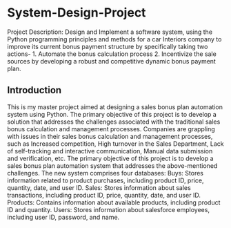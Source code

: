# System-Design-Project 
Project Description: Design and Implement a software system, using the Python programming principles and methods for a car Interiors company to improve its current bonus payment structure by specifically taking two actions- 1. Automate the bonus calculation process 2. Incentivize the sale sources by developing a robust and competitive dynamic bonus payment plan.
## Introduction
This is my master project aimed at designing a sales bonus plan automation system using Python. The primary objective of this project is to develop a solution that addresses the challenges associated with the traditional sales bonus calculation and management processes.
Companies are grappling with issues in their sales bonus calculation and management processes, such as Increased competition, High turnover in the Sales Department, Lack of self-tracking and interactive communication, Manual data submission and verification, etc.
The primary objective of this project is to develop a sales bonus plan automation system that addresses the above-mentioned challenges.
The new system comprises four databases:
Buys: Stores information related to product purchases, including product ID, price, quantity, date, and user ID.
Sales: Stores information about sales transactions, including product ID, price, quantity, date, and user ID.
Products: Contains information about available products, including product ID and quantity.
Users: Stores information about salesforce employees, including user ID, password, and name.
